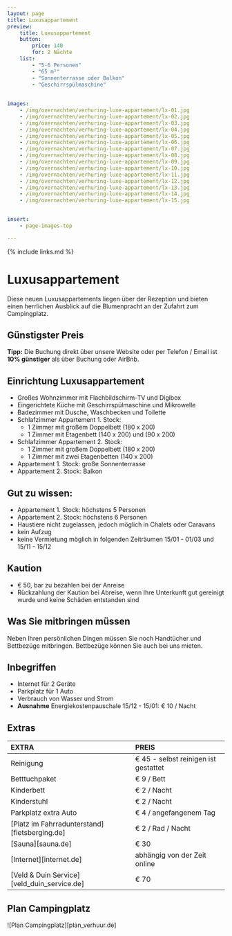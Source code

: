 ```yaml
---
layout: page
title: Luxusappartement
preview: 
    title: Luxusappartement
    button:
        price: 140
        for: 2 Nächte
    list:
        - "5-6 Personen"
        - "65 m²"
        - "Sonnenterrasse oder Balkon"
        - "Geschirrspülmaschine"
        
        
images:
    - /img/overnachten/verhuring-luxe-appartement/lx-01.jpg
    - /img/overnachten/verhuring-luxe-appartement/lx-02.jpg
    - /img/overnachten/verhuring-luxe-appartement/lx-03.jpg
    - /img/overnachten/verhuring-luxe-appartement/lx-04.jpg
    - /img/overnachten/verhuring-luxe-appartement/lx-05.jpg
    - /img/overnachten/verhuring-luxe-appartement/lx-06.jpg
    - /img/overnachten/verhuring-luxe-appartement/lx-07.jpg
    - /img/overnachten/verhuring-luxe-appartement/lx-08.jpg
    - /img/overnachten/verhuring-luxe-appartement/lx-09.jpg
    - /img/overnachten/verhuring-luxe-appartement/lx-10.jpg
    - /img/overnachten/verhuring-luxe-appartement/lx-11.jpg
    - /img/overnachten/verhuring-luxe-appartement/lx-12.jpg
    - /img/overnachten/verhuring-luxe-appartement/lx-13.jpg
    - /img/overnachten/verhuring-luxe-appartement/lx-14.jpg
    - /img/overnachten/verhuring-luxe-appartement/lx-15.jpg
    

insert:
    - page-images-top

---
```



{% include links.md %}

# Luxusappartement

Diese neuen Luxusappartements liegen über der Rezeption und bieten einen herrlichen Ausblick auf die Blumenpracht an der Zufahrt zum Campingplatz.

## Günstigster Preis
**Tipp:** Die Buchung direkt über unsere Website oder per Telefon / Email ist **10% günstiger** als über Buchung oder AirBnb.

## Einrichtung Luxusappartement

- Großes Wohnzimmer mit Flachbildschirm-TV und Digibox
- Eingerichtete Küche mit Geschirrspülmaschine und Mikrowelle
- Badezimmer mit Dusche, Waschbecken und Toilette
- Schlafzimmer Appartement 1. Stock:
    - 1 Zimmer mit großem Doppelbett (180 x 200)
    - 1 Zimmer mit Etagenbett (140 x 200) und (90 x 200)
- Schlafzimmer Appartement 2. Stock:
    - 1 Zimmer mit großem Doppelbett (180 x 200)
    - 1 Zimmer mit zwei Etagenbetten (140 x 200)
- Appartement 1. Stock: große Sonnenterrasse
- Appartement 2. Stock: Balkon

    
## Gut zu wissen:

- Appartement 1. Stock: höchstens 5 Personen
- Appartement 2. Stock: höchstens 6 Personen
- Haustiere nicht zugelassen, jedoch möglich in Chalets oder Caravans
- kein Aufzug
- keine Vermietung möglich in folgenden Zeiträumen 15/01 - 01/03 und 15/11 - 15/12

## Kaution

- € 50, bar zu bezahlen bei der Anreise
- Rückzahlung der Kaution bei Abreise, wenn Ihre Unterkunft gut gereinigt wurde und keine Schäden entstanden sind

## Was Sie mitbringen müssen
Neben Ihren persönlichen Dingen müssen Sie noch Handtücher und Bettbezüge mitbringen.
Bettbezüge können Sie auch bei uns mieten.

## Inbegriffen
- Internet für 2 Geräte
- Parkplatz für 1 Auto
- Verbrauch von Wasser und Strom
- **Ausnahme** Energiekostenpauschale 15/12 - 15/01: € 10 / Nacht

## Extras

EXTRA               | PREIS 
:-------------------|:-----------|
Reinigung          | € 45 - selbst reinigen ist gestattet
Betttuchpaket         | € 9 / Bett
Kinderbett           | € 2 / Nacht
Kinderstuhl         | € 2 / Nacht
Parkplatz extra Auto  | € 4 / angefangenem Tag
[Platz im Fahrradunterstand][fietsberging.de]| € 2 / Rad / Nacht
[Sauna][sauna.de]   | € 30
[Internet][internet.de]| abhängig von der Zeit online
[Veld & Duin Service][veld_duin_service.de]| € 70


## Plan Campingplatz

![Plan Campingplatz][plan_verhuur.de]
